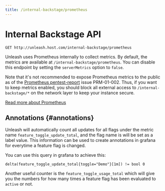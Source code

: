 ```yaml
---
title: /internal-backstage/prometheus
---
```


# Internal Backstage API

`GET http://unleash.host.com/internal-backstage/prometheus`

Unleash uses Prometheus internally to collect metrics. By default, the metrics are available at `/internal-backstage/prometheus`. You can disable this endpoint by setting the `serverMetrics` option to `false`.

Note that it's not recommended to expose Prometheus metrics to the public as of the [Prometheus pentest-report](https://prometheus.io/assets/downloads/2018-06-11--cure53_security_audit.pdf) issue PRM-01-002. Thus, if you want to keep metrics enabled, you should block all external access to `/internal-backstage/*` on the network layer to keep your instance secure.

[Read more about Prometheus](https://prometheus.io/)

## Annotations {#annotations}

Unleash will automatically count all updates for all flags under the metric name `feature_toggle_update_total`, and the flag name is will be set as a label value. This information can be used to create annotations in grafana for everytime a feature flag is changed.

You can use this query in grafana to achieve this:

```
delta(feature_toggle_update_total{toggle="Demo"}[1m]) != bool 0
```

Another useful counter is the `feature_toggle_usage_total` which will give you the numbers for how many times a feature flag has been evaluated to `active` or not.
